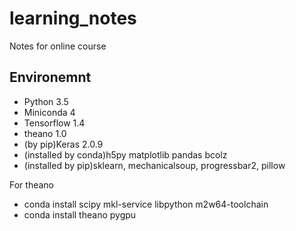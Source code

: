 # learning_notes
Notes for online course

## Environemnt
- Python 3.5
- Miniconda 4
- Tensorflow 1.4
- theano 1.0
- (by pip)Keras 2.0.9
- (installed by conda)h5py matplotlib pandas bcolz
- (installed by pip)sklearn, mechanicalsoup, progressbar2, pillow

For theano
- conda install scipy mkl-service libpython m2w64-toolchain
- conda install theano pygpu
